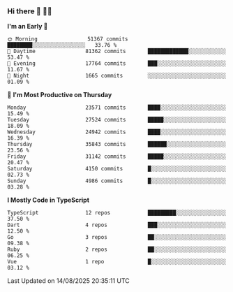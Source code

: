 ### Hi there 👋 🧑‍💻



<!--START_SECTION:waka-->
**I'm an Early 🐤** 

```text
🌞 Morning                51367 commits       ████████░░░░░░░░░░░░░░░░░   33.76 % 
🌆 Daytime                81362 commits       █████████████░░░░░░░░░░░░   53.47 % 
🌃 Evening                17764 commits       ███░░░░░░░░░░░░░░░░░░░░░░   11.67 % 
🌙 Night                  1665 commits        ░░░░░░░░░░░░░░░░░░░░░░░░░   01.09 % 
```
📅 **I'm Most Productive on Thursday** 

```text
Monday                   23571 commits       ████░░░░░░░░░░░░░░░░░░░░░   15.49 % 
Tuesday                  27524 commits       █████░░░░░░░░░░░░░░░░░░░░   18.09 % 
Wednesday                24942 commits       ████░░░░░░░░░░░░░░░░░░░░░   16.39 % 
Thursday                 35843 commits       ██████░░░░░░░░░░░░░░░░░░░   23.56 % 
Friday                   31142 commits       █████░░░░░░░░░░░░░░░░░░░░   20.47 % 
Saturday                 4150 commits        █░░░░░░░░░░░░░░░░░░░░░░░░   02.73 % 
Sunday                   4986 commits        █░░░░░░░░░░░░░░░░░░░░░░░░   03.28 % 
```


**I Mostly Code in TypeScript** 

```text
TypeScript               12 repos            █████████░░░░░░░░░░░░░░░░   37.50 % 
Dart                     4 repos             ███░░░░░░░░░░░░░░░░░░░░░░   12.50 % 
Go                       3 repos             ██░░░░░░░░░░░░░░░░░░░░░░░   09.38 % 
Ruby                     2 repos             ██░░░░░░░░░░░░░░░░░░░░░░░   06.25 % 
Vue                      1 repo              █░░░░░░░░░░░░░░░░░░░░░░░░   03.12 % 
```




 Last Updated on 14/08/2025 20:35:11 UTC
<!--END_SECTION:waka-->


